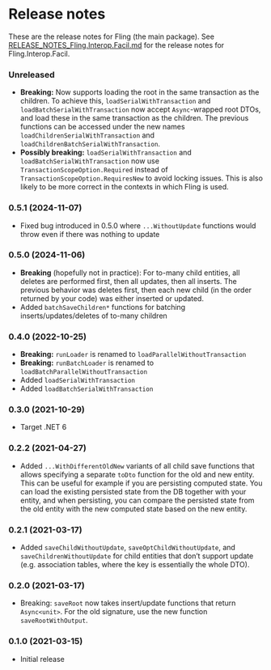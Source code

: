 Release notes
==============

These are the release notes for Fling (the main package).
See [RELEASE_NOTES_Fling.Interop.Facil.md](RELEASE_NOTES_Fling.Interop.Facil.md) for the release notes for
Fling.Interop.Facil.

### Unreleased

* **Breaking:** Now supports loading the root in the same transaction as the children. To achieve this,
  `loadSerialWithTransaction` and `loadBatchSerialWithTransaction` now accept `Async`-wrapped root DTOs, and load these
  in the same transaction as the children. The previous functions can be accessed under the new names
  `loadChildrenSerialWithTransaction` and `loadChildrenBatchSerialWithTransaction`.
* **Possibly breaking:** `loadSerialWithTransaction` and `loadBatchSerialWithTransaction` now use
  `TransactionScopeOption.Required` instead of
  `TransactionScopeOption.RequiresNew` to avoid locking issues. This is also likely to be more correct in the contexts
  in which Fling is used.

### 0.5.1 (2024-11-07)

* Fixed bug introduced in 0.5.0 where `...WithoutUpdate` functions would throw even if there was nothing to update

### 0.5.0 (2024-11-06)

* **Breaking** (hopefully not in practice): For to-many child entities, all deletes are performed first, then all
  updates, then all inserts. The previous behavior was deletes first, then each new child (in the order returned by your
  code) was either inserted or updated.
* Added `batchSaveChildren*` functions for batching inserts/updates/deletes of to-many children

### 0.4.0 (2022-10-25)

* **Breaking:** `runLoader` is renamed to `loadParallelWithoutTransaction`
* **Breaking:** `runBatchLoader` is renamed to `loadBatchParallelWithoutTransaction`
* Added `loadSerialWithTransaction`
* Added `loadBatchSerialWithTransaction`

### 0.3.0 (2021-10-29)

* Target .NET 6

### 0.2.2 (2021-04-27)

* Added `...WithDifferentOldNew` variants of all child save functions that allows specifying a separate `toDto` function
  for the old and new entity. This can be useful for example if you are persisting computed state. You can load the
  existing persisted state from the DB together with your entity, and when persisting, you can compare the persisted
  state from the old entity with the new computed state based on the new entity.

### 0.2.1 (2021-03-17)

* Added `saveChildWithoutUpdate`, `saveOptChildWithoutUpdate`, and `saveChildrenWithoutUpdate` for child entities that
  don’t support update (e.g. association tables, where the key is essentially the whole DTO).

### 0.2.0 (2021-03-17)

* Breaking: `saveRoot` now takes insert/update functions that return `Async<unit>`. For the old signature, use the new
  function `saveRootWithOutput`.

### 0.1.0 (2021-03-15)

* Initial release
